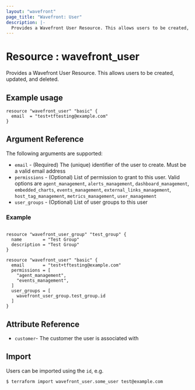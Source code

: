```yaml
---
layout: "wavefront"
page_title: "Wavefront: User"
description: |-
  Provides a Wavefront User Resource. This allows users to be created, updated, and deleted.
---
```


# Resource : wavefront_user

Provides a Wavefront User Resource. This allows users to be created, updated, and deleted.

## Example usage

```hcl
resource "wavefront_user" "basic" {
  email  = "test+tftesting@example.com"
}
```

## Argument Reference

The following arguments are supported:

* `email` - (Required) The (unique) identifier of the user to create. Must be a valid email address
* `permissions` - (Optional) List of permission to grant to this user.  Valid options are
`agent_management`, `alerts_management`, `dashboard_management`, `embedded_charts`, `events_management`, `external_links_management`,
`host_tag_management`, `metrics_management`, `user_management`
* `user_groups` - (Optional) List of user groups to this user

### Example

```hcl

resource "wavefront_user_group" "test_group" {
  name        = "Test Group"
  description = "Test Group"
}

resource "wavefront_user" "basic" {
  email       = "test+tftesting@example.com"
  permissions = [
    "agent_management",
    "events_management",
  ]
  user_groups = [
    wavefront_user_group.test_group.id
  ]
}
```

## Attribute Reference

* `customer`- The customer the user is associated with 

## Import

Users can be imported using the `id`, e.g.

```
$ terraform import wavefront_user.some_user test@example.com
```